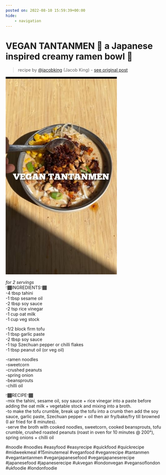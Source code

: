 ```yaml
---
posted on: 2022-08-10 15:59:39+00:00
hide:
    - navigation
---
```


# VEGAN TANTANMEN 🍜 a Japanese inspired creamy ramen bowl 🤩  

> recipe by [@jacobking](https://www.instagram.com/jacobking/) 
(Jacob King) - [see original post](https://instagram.com/p/ChFbng2KV64)

![](../img/jacobking_10-08-2022_1508.png)

  
*for 2 servings*  
👇🏾INGREDIENTS👇🏾  
-4 tbsp tahini   
-1 tbsp sesame oil  
-2 tbsp soy sauce  
-2 tsp rice vinegar   
-1 cup oat milk  
-1 cup veg stock  
  
-1/2 block firm tofu  
-1 tbsp garlic paste  
-2 tbsp soy sauce  
-1 tsp Szechuan pepper or chilli flakes  
-1 tbsp peanut oil (or veg oil)  
  
-ramen noodles  
-sweetcorn   
-crushed peanuts   
-spring onion  
-beansprouts  
-chilli oil  
  
👇🏾RECIPE👇🏾  
-mix the tahini, sesame oil, soy sauce + rice vinegar into a paste before adding the oat milk + vegetable stock and mixing into a broth.  
-to make the tofu crumble, break up the tofu into a crumb then add the soy sauce, garlic paste, Szechuan pepper + oil then air fry/bake/fry till browned (I air fried for 8 minutes).  
-serve the broth with cooked noodles, sweetcorn, cooked beansprouts, tofu crumble, crushed roasted peanuts (roast in oven for 10 minutes @ 200°), spring onions + chilli oil  
  
\#noodle \#noodles \#easyfood \#easyrecipe \#quickfood \#quickrecipe \#midweekmeal \#15minutemeal \#veganfood \#veganrecipe \#tantanmen \#vegantantanmen \#veganjapanesefood \#veganjapaneserecipe \#japanesefood \#japaneserecipe \#ukvegan \#londonvegan \#vegansoflondon \#ukfoodie \#londonfoodie   